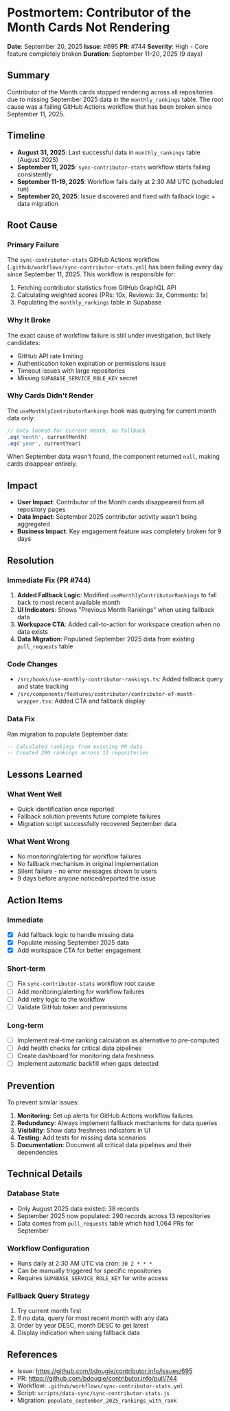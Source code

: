 # Postmortem: Contributor of the Month Cards Not Rendering

**Date**: September 20, 2025
**Issue**: #695
**PR**: #744
**Severity**: High - Core feature completely broken
**Duration**: September 11-20, 2025 (9 days)

## Summary

Contributor of the Month cards stopped rendering across all repositories due to missing September 2025 data in the `monthly_rankings` table. The root cause was a failing GitHub Actions workflow that has been broken since September 11, 2025.

## Timeline

- **August 31, 2025**: Last successful data in `monthly_rankings` table (August 2025)
- **September 11, 2025**: `sync-contributor-stats` workflow starts failing consistently
- **September 11-19, 2025**: Workflow fails daily at 2:30 AM UTC (scheduled run)
- **September 20, 2025**: Issue discovered and fixed with fallback logic + data migration

## Root Cause

### Primary Failure
The `sync-contributor-stats` GitHub Actions workflow (`.github/workflows/sync-contributor-stats.yml`) has been failing every day since September 11, 2025. This workflow is responsible for:
1. Fetching contributor statistics from GitHub GraphQL API
2. Calculating weighted scores (PRs: 10x, Reviews: 3x, Comments: 1x)
3. Populating the `monthly_rankings` table in Supabase

### Why It Broke
The exact cause of workflow failure is still under investigation, but likely candidates:
- GitHub API rate limiting
- Authentication token expiration or permissions issue
- Timeout issues with large repositories
- Missing `SUPABASE_SERVICE_ROLE_KEY` secret

### Why Cards Didn't Render
The `useMonthlyContributorRankings` hook was querying for current month data only:
```typescript
// Only looked for current month, no fallback
.eq('month', currentMonth)
.eq('year', currentYear)
```

When September data wasn't found, the component returned `null`, making cards disappear entirely.

## Impact

- **User Impact**: Contributor of the Month cards disappeared from all repository pages
- **Data Impact**: September 2025 contributor activity wasn't being aggregated
- **Business Impact**: Key engagement feature was completely broken for 9 days

## Resolution

### Immediate Fix (PR #744)
1. **Added Fallback Logic**: Modified `useMonthlyContributorRankings` to fall back to most recent available month
2. **UI Indicators**: Shows "Previous Month Rankings" when using fallback data
3. **Workspace CTA**: Added call-to-action for workspace creation when no data exists
4. **Data Migration**: Populated September 2025 data from existing `pull_requests` table

### Code Changes
- `/src/hooks/use-monthly-contributor-rankings.ts`: Added fallback query and state tracking
- `/src/components/features/contributor/contributor-of-month-wrapper.tsx`: Added CTA and fallback display

### Data Fix
Ran migration to populate September data:
```sql
-- Calculated rankings from existing PR data
-- Created 290 rankings across 13 repositories
```

## Lessons Learned

### What Went Well
- Quick identification once reported
- Fallback solution prevents future complete failures
- Migration script successfully recovered September data

### What Went Wrong
- No monitoring/alerting for workflow failures
- No fallback mechanism in original implementation
- Silent failure - no error messages shown to users
- 9 days before anyone noticed/reported the issue

## Action Items

### Immediate
- [x] Add fallback logic to handle missing data
- [x] Populate missing September 2025 data
- [x] Add workspace CTA for better engagement

### Short-term
- [ ] Fix `sync-contributor-stats` workflow root cause
- [ ] Add monitoring/alerting for workflow failures
- [ ] Add retry logic to the workflow
- [ ] Validate GitHub token and permissions

### Long-term
- [ ] Implement real-time ranking calculation as alternative to pre-computed
- [ ] Add health checks for critical data pipelines
- [ ] Create dashboard for monitoring data freshness
- [ ] Implement automatic backfill when gaps detected

## Prevention

To prevent similar issues:

1. **Monitoring**: Set up alerts for GitHub Actions workflow failures
2. **Redundancy**: Always implement fallback mechanisms for data queries
3. **Visibility**: Show data freshness indicators in UI
4. **Testing**: Add tests for missing data scenarios
5. **Documentation**: Document all critical data pipelines and their dependencies

## Technical Details

### Database State
- Only August 2025 data existed: 38 records
- September 2025 now populated: 290 records across 13 repositories
- Data comes from `pull_requests` table which had 1,064 PRs for September

### Workflow Configuration
- Runs daily at 2:30 AM UTC via cron: `30 2 * * *`
- Can be manually triggered for specific repositories
- Requires `SUPABASE_SERVICE_ROLE_KEY` for write access

### Fallback Query Strategy
1. Try current month first
2. If no data, query for most recent month with any data
3. Order by year DESC, month DESC to get latest
4. Display indication when using fallback data

## References

- Issue: https://github.com/bdougie/contributor.info/issues/695
- PR: https://github.com/bdougie/contributor.info/pull/744
- Workflow: `.github/workflows/sync-contributor-stats.yml`
- Script: `scripts/data-sync/sync-contributor-stats.js`
- Migration: `populate_september_2025_rankings_with_rank`